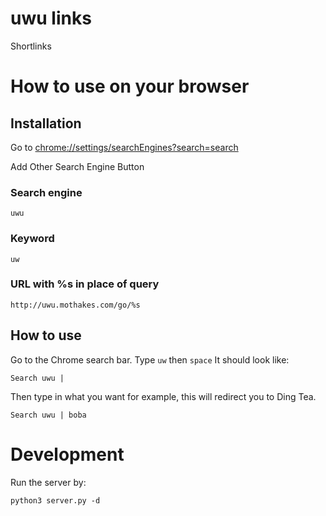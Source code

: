 # uwu links
Shortlinks

# How to use on your browser
## Installation
Go to [chrome://settings/searchEngines?search=search](chrome://settings/searchEngines?search=search)

Add Other Search Engine Button

### Search engine
```
uwu
```

### Keyword
```
uw
```

### URL with %s in place of query
```
http://uwu.mothakes.com/go/%s
```

## How to use
Go to the Chrome search bar. Type `uw` then `space` It should look like:
```
Search uwu |
```

Then type in what you want for example, this will redirect you to Ding Tea.
```
Search uwu | boba
```


# Development
Run the server by:
```
python3 server.py -d
```
